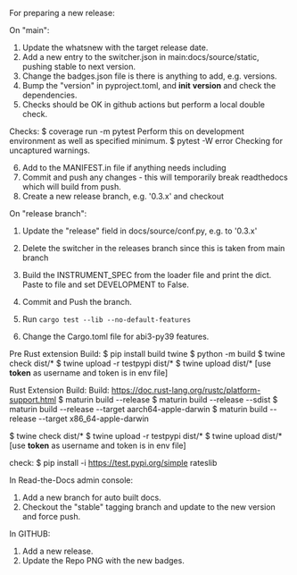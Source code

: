 For preparing a new release:

On "main":

1) Update the whatsnew with the target release date.
2) Add a new entry to the switcher.json in main:docs/source/static, pushing stable to next version.
3) Change the badges.json file is there is anything to add, e.g. versions.
4) Bump the "version" in pyproject.toml, and __init__ __version__ and check the dependencies.
5) Checks should be OK in github actions but perform a local double check.

Checks:
$ coverage run -m pytest
Perform this on development environment as well as specified minimum.
$ pytest -W error
Checking for uncaptured warnings.

6) Add to the MANIFEST.in file if anything needs including
7) Commit and push any changes - this will temporarily break readthedocs which will build from push.
8) Create a new release branch, e.g. '0.3.x' and checkout

On "release branch":

1) Update the "release" field in docs/source/conf.py, e.g. to '0.3.x'
2) Delete the switcher in the releases branch since this is taken from main branch
3) Build the INSTRUMENT_SPEC from the loader file and print the dict. Paste to file and set
   DEVELOPMENT to False.

4) Commit and Push the branch.
5) Run `cargo test --lib --no-default-features`
6) Change the Cargo.toml file for abi3-py39 features.

Pre Rust extension Build:
$ pip install build twine
$ python -m build
$ twine check dist/*
$ twine upload -r testpypi dist/*
$ twine upload dist/*  [use __token__ as username and token is in env file]

Rust Extension Build:
Build:  https://doc.rust-lang.org/rustc/platform-support.html
$ maturin build --release
$ maturin build --release --sdist
$ maturin build --release --target aarch64-apple-darwin
$ maturin build --release --target x86_64-apple-darwin

$ twine check dist/*
$ twine upload -r testpypi dist/*
$ twine upload dist/*  [use __token__ as username and token is in env file]


check:
$ pip install -i https://test.pypi.org/simple rateslib

In Read-the-Docs admin console:

1) Add a new branch for auto built docs.
2) Checkout the "stable" tagging branch and update to the new version and force push. 

In GITHUB:

1) Add a new release.
2) Update the Repo PNG with the new badges.
